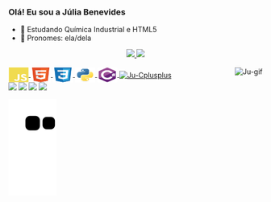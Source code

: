 ### Olá! Eu sou a Júlia Benevides

- 💙 Estudando Química Industrial e HTML5 
- 💙 Pronomes: ela/dela

<div align="center">
  <a href="https://github.com/juliaksnes123">
  <img height="180em" src="https://github-readme-stats.vercel.app/api?username=juliaksnes123&show_icons=true&theme=dracula&include_all_commits=true&count_private=true"/>
  <img height="180em" src="https://github-readme-stats.vercel.app/api/top-langs/?username=juliaksnes123&layout=compact&langs_count=7&theme=dracula"/>
</div>
  <div style="display: inline_block"><br>
  <img align="center" alt="Ju-Js" height="30" width="40" src="https://raw.githubusercontent.com/devicons/devicon/master/icons/javascript/javascript-plain.svg">
  <img align="center" alt="Ju-HTML" height="30" width="40" src="https://raw.githubusercontent.com/devicons/devicon/master/icons/html5/html5-original.svg">
  <img align="center" alt="Ju-CSS" height="30" width="40" src="https://raw.githubusercontent.com/devicons/devicon/master/icons/css3/css3-original.svg">
  <img align="center" alt="Ju-Python" height="30" width="40" src="https://raw.githubusercontent.com/devicons/devicon/master/icons/python/python-original.svg">
  <img align="center" alt="Ju-Csharp" height="30" width="40" src="https://raw.githubusercontent.com/devicons/devicon/master/icons/csharp/csharp-original.svg">
  <img align="center" alt="Ju-Cplusplus" height="30" width="40" src="https://cdn.jsdelivr.net/gh/devicons/devicon/icons/cplusplus/cplusplus-original.svg"> 
  <img align="right" alt="Ju-gif" src="https://discord.com/channels/938825782401310761/938825821039255555/938832100675690617">
  </div>
  
 <div>
  <a href="https://instagram.com/iamjubenevides_" target="_blank"><img src="https://img.shields.io/badge/-Instagram-%23E4405F?style=for-the-badge&logo=instagram&logoColor=white" target="_blank"></a>
 <a href="https://discord.com/channels/938825782401310761/938825821039255555"><img src="https://img.shields.io/badge/Discord-7289DA?style=for-the-badge&logo=discord&logoColor=white" target="_blank"></a> 
  <a href = "mailto:contatojujuba12.jcb@gmail.com"><img src="https://img.shields.io/badge/-Gmail-%23333?style=for-the-badge&logo=gmail&logoColor=white" target="_blank"></a>
  <a href="https://www.linkedin.com/in/j%C3%BAlia-benevides-3b906520a/" target="_blank"><img src="https://img.shields.io/badge/-LinkedIn-%230077B5?style=for-the-badge&logo=linkedin&logoColor=white" target="_blank"></a> 
 
  ![Snake animation](https://github.com/rafaballerini/rafaballerini/blob/output/github-contribution-grid-snake.svg)
 </div>

